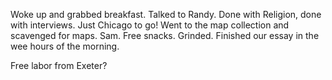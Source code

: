 Woke up and grabbed breakfast. Talked to Randy. Done with Religion, done with interviews. Just Chicago to go\! Went to the map collection and scavenged for maps. Sam. Free snacks. Grinded. Finished our essay in the wee hours of the morning.

Free labor from Exeter?